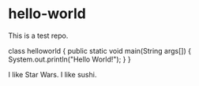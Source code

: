 # hello-world
This is a test repo.

class helloworld {
  public static void main(String args[]) {
    System.out.println("Hello World!");
  }
}

I like Star Wars.
I like sushi.
